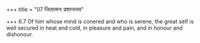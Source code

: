 +++
title = "07 जितात्मनः प्रशान्तस्य"

+++
6.7 Of him whose mind is conered and who is serene, the great self is
well secured in heat and cold, in pleasure and pain, and in honour and
dishonour.
